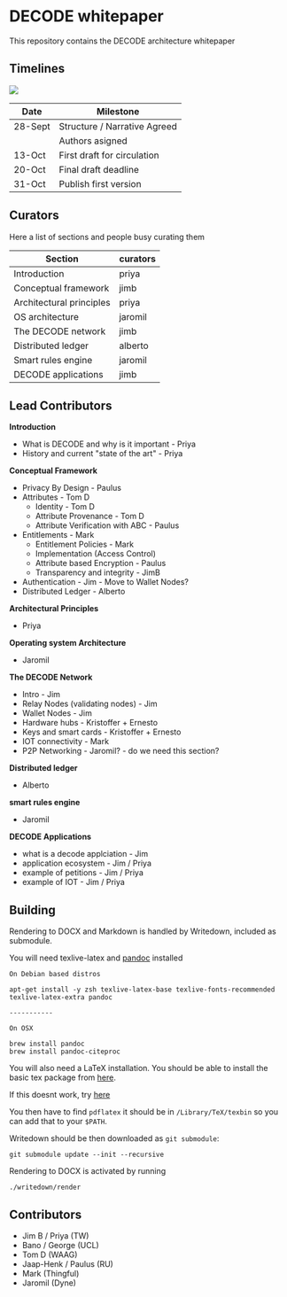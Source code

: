 # DECODE whitepaper

This repository contains the DECODE architecture whitepaper

## Timelines

<img src="https://gogs.dyne.org/DECODE/decode-whitepaper/raw/master/whitepaper-timeline.png"  />


| Date    | Milestone                    |
|---------|------------------------------|
| 28-Sept | Structure / Narrative Agreed |
|         | Authors asigned              |
| 13-Oct  | First draft for circulation  |
| 20-Oct  | Final draft deadline         |
| 31-Oct  | Publish first version        |


## Curators

Here a list of sections and people busy curating them

| Section                   | curators |
|---------------------------|----------|
| Introduction              | priya    |
| Conceptual framework      | jimb     |
| Architectural principles  | priya    |
| OS architecture           | jaromil  |
| The DECODE network        | jimb     |
| Distributed ledger        | alberto  |
| Smart rules engine        | jaromil  |
| DECODE applications       | jimb     |

## Lead Contributors

**Introduction**
- What is DECODE and why is it important - Priya
- History and current "state of the art" - Priya

**Conceptual Framework**
- Privacy By Design - Paulus
- Attributes - Tom D
  - Identity - Tom D
  - Attribute Provenance - Tom D
  - Attribute Verification with ABC - Paulus
- Entitlements - Mark
  - Entitlement Policies - Mark
  - Implementation (Access Control)
  - Attribute based Encryption - Paulus
  - Transparency and integrity - JimB
- Authentication - Jim - Move to Wallet Nodes?
- Distributed Ledger - Alberto

**Architectural Principles**
- Priya

**Operating system Architecture**

- Jaromil

**The DECODE Network**
- Intro - Jim
- Relay Nodes (validating nodes) - Jim 
- Wallet Nodes - Jim
- Hardware hubs - Kristoffer + Ernesto
- Keys and smart cards - Kristoffer + Ernesto
- IOT connectivity - Mark
- P2P Networking - Jaromil? - do we need this section?


**Distributed ledger**
- Alberto

**smart rules engine**
- Jaromil

**DECODE Applications**
- what is a decode applciation - Jim 
- application ecosystem - Jim / Priya
- example of petitions - Jim / Priya
- example of IOT - Jim / Priya


## Building

Rendering to DOCX and Markdown is handled by Writedown, included as submodule.

You will need texlive-latex and [pandoc](http://pandoc.org/installing.html) installed

```
On Debian based distros

apt-get install -y zsh texlive-latex-base texlive-fonts-recommended texlive-latex-extra pandoc 

-----------

On OSX

brew install pandoc
brew install pandoc-citeproc
```

You will also need a LaTeX installation. You should be able to install the basic tex package from [here](http://www.tug.org/mactex/morepackages.html).

If this doesnt work, try [here](https://tug.org/mactex/mactex-download.html)

You then have to find `pdflatex` it should be in `/Library/TeX/texbin` so you can add that to your `$PATH`.

Writedown should be then downloaded as `git submodule`:

```
git submodule update --init --recursive
```

Rendering to DOCX is activated by running
```
./writedown/render
```

## Contributors

- Jim B / Priya (TW)
- Bano / George (UCL)
- Tom D (WAAG)
- Jaap-Henk / Paulus (RU)
- Mark (Thingful)
- Jaromil (Dyne)


